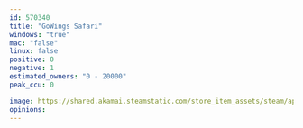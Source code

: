 ```yaml
---
id: 570340
title: "GoWings Safari"
windows: "true"
mac: "false"
linux: false
positive: 0
negative: 1
estimated_owners: "0 - 20000"
peak_ccu: 0

image: https://shared.akamai.steamstatic.com/store_item_assets/steam/apps/570340/header.jpg?t=1484844415
opinions:
---
```

